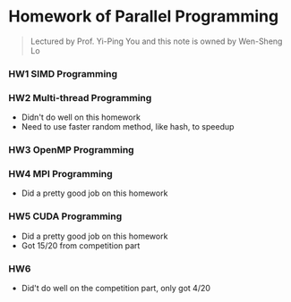# Homework of Parallel Programming
> Lectured by Prof. Yi-Ping You and this note is owned by Wen-Sheng Lo
### HW1 SIMD Programming
### HW2 Multi-thread Programming
- Didn't do well on this homework
- Need to use faster random method, like hash, to speedup
### HW3 OpenMP Programming
### HW4 MPI Programming
- Did a pretty good job on this homework
### HW5 CUDA Programming
- Did a pretty good job on this homework
- Got 15/20 from competition part
### HW6
- Did't do well on the competition part, only got 4/20